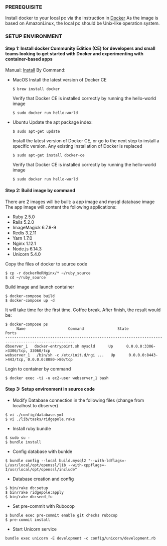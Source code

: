 ### PREREQUISITE
Install docker to your local pc via the instruction in [Docker](https://docs.docker.com/install/) As the image is based on AmazonLinux, the local pc should be Unix-like operation system.

### SETUP ENVIRONMENT

#### Step 1: Install docker Community Edition (CE) for developers and small teams looking to get started with Docker and experimenting with container-based apps
Manual:  [Install](https://docs.docker.com/install/) 
By Command: 

* MacOS
  Install the latest version of Docker CE
  
  `$ brew install docker`
  
  Verify that Docker CE is installed correctly by running the hello-world image
  
  `$ sudo docker run hello-world` 

* Ubuntu
   Update the apt package index:
   
   `$ sudo apt-get update`
   
   Install the latest version of Docker CE, or go to the next step to install a specific version. Any existing installation of Docker is replaced
   
   `$ sudo apt-get install docker-ce`
   
   Verify that Docker CE is installed correctly by running the hello-world image
   
   `$ sudo docker run hello-world`   

#### Step 2: Build image by command
There are 2 images will be built: a app image and mysql database image
The app image will content the following applications:

* Ruby 2.5.0
* Rails 5.2.0
* ImageMagick 6.7.8-9
* Redis 3.2.11
* Yarn 1.7.0
* Nginx 1.12.1
* Node.js 6.14.3
* Unicorn 5.4.0

Copy the files of docker to source code
```
$ cp -r dockerRoRNginx/* ~/ruby_source
$ cd ~/ruby_source
```
Build image and launch container
```
$ docker-compose build
$ docker-compose up -d
```
It will take time for the first time. Coffee break.
After finish, the result would be:
```
$ docker-compose ps
     Name                   Command               State                      Ports
-----------------------------------------------------------------------------------------------------
dbserver_1   docker-entrypoint.sh mysqld      Up      0.0.0.0:3306->3306/tcp, 33060/tcp
webserver_1   /bin/sh -c /etc/init.d/ngi ...   Up      0.0.0.0:8443->443/tcp, 0.0.0.0:8080->80/tcp
```
Login to container by command

`$ docker exec -ti -u ec2-user webserver_1 bash`

#### Step 3: Setup environment in source code 
* Modify Database connection in the following files (change from localhost to dbserver)
```
$ vi ./config/database.yml
$ vi ./lib/tasks/ridgepole.rake
```
* Install ruby bundle
```
$ sudo su -
$ bundle install
```
* Config database with bunlde
```
$ bundle config --local build.mysql2 "--with-ldflags=-L/usr/local/opt/openssl/lib --with-cppflags=-I/usr/local/opt/openssl/include"
```
* Database creation and config
```
$ bin/rake db:setup
$ bin/rake ridgepole:apply
$ bin/rake db:seed_fu
```
* Set pre-commit with Rubocop
```
$ bundle exec pre-commit enable git checks rubocop
$ pre-commit install
```
* Start Unicorn service
```
bundle exec unicorn -E development -c config/unicorn/development.rb
```

